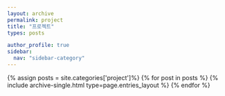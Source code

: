 ```yaml
---
layout: archive
permalink: project
title: "프로젝트"
types: posts

author_profile: true
sidebar:
  nav: "sidebar-category"
---
```


{% assign posts = site.categories['project']%}
{% for post in posts %}
  {% include archive-single.html type=page.entries_layout %}
{% endfor %}